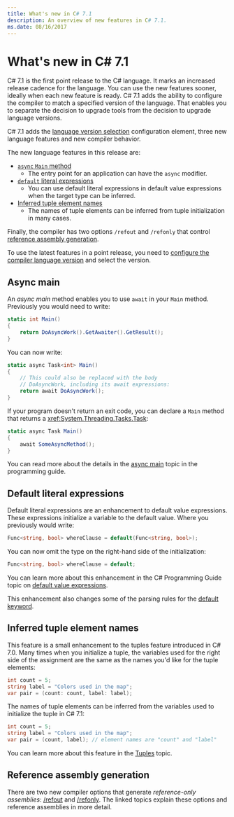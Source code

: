 ```yaml
---
title: What's new in C# 7.1
description: An overview of new features in C# 7.1.
ms.date: 08/16/2017
---
```

# What's new in C# 7.1

C# 7.1 is the first point release to the C# language. It marks an increased
release cadence for the language. You can use the new features sooner, ideally
when each new feature is ready. C# 7.1 adds the ability to configure
the compiler to match a specified version of the language. That enables you to
separate the decision to upgrade tools from the decision to upgrade language
versions.

C# 7.1 adds the [language version selection](#language-version-selection)
configuration element, three new language features and new compiler behavior.

The new language features in this release are:

* [`async` `Main` method](#async-main)
  - The entry point for an application can have the `async` modifier.
* [`default` literal expressions](#default-literal-expressions)
  - You can use default literal expressions in default value expressions when the target type can be inferred.
* [Inferred tuple element names](#inferred-tuple-element-names)
  - The names of tuple elements can be inferred from tuple initialization in many cases.

Finally, the compiler has two options `/refout` and `/refonly` that
control [reference assembly generation](#reference-assembly-generation).

To use the latest features in a point release, you need to [configure the compiler language version](configure-language-version.md) and select the version.

## Async main

An *async main* method enables you to use `await` in your `Main` method.
Previously you would need to write:

```csharp
static int Main()
{
    return DoAsyncWork().GetAwaiter().GetResult();
}
```

You can now write:

```csharp
static async Task<int> Main()
{
    // This could also be replaced with the body
    // DoAsyncWork, including its await expressions:
    return await DoAsyncWork();
}
```

If your program doesn't return an exit code, you can declare a `Main` method
that returns a <xref:System.Threading.Tasks.Task>:

```csharp
static async Task Main()
{
    await SomeAsyncMethod();
}
```

You can read more about the details in the
[async main](../programming-guide/main-and-command-args/index.md) topic
in the programming guide.

## Default literal expressions

Default literal expressions are an enhancement to default value expressions.
These expressions initialize a variable to the default value. Where you previously
would write:

```csharp
Func<string, bool> whereClause = default(Func<string, bool>);
```

You can now omit the type on the right-hand side of the initialization:

```csharp
Func<string, bool> whereClause = default;
```

You can learn more about this enhancement in the C# Programming Guide topic
on [default value expressions](../programming-guide/statements-expressions-operators/default-value-expressions.md).

This enhancement also changes some of the parsing rules for the [default keyword](../language-reference/keywords/default.md).

## Inferred tuple element names

This feature is a small enhancement to the tuples feature introduced in
C# 7.0. Many times when you initialize a tuple, the variables used for the
right side of the assignment are the same as the names you'd like for the
tuple elements:

```csharp
int count = 5;
string label = "Colors used in the map";
var pair = (count: count, label: label);
```

The names of tuple elements can be inferred from the variables used to initialize
the tuple in C# 7.1:

```csharp
int count = 5;
string label = "Colors used in the map";
var pair = (count, label); // element names are "count" and "label"
```

You can learn more about this feature in the [Tuples](../tuples.md) topic.

## Reference assembly generation

There are two new compiler options that generate *reference-only assemblies*:
[/refout](../language-reference/compiler-options/refout-compiler-option.md)
and [/refonly](../language-reference/compiler-options/refonly-compiler-option.md).
The linked topics explain these options and reference assemblies in more detail.
